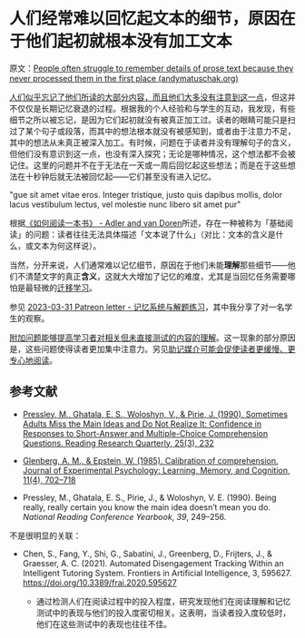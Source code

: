 # 人们经常难以回忆起文本的细节，原因在于他们起初就根本没有加工文本

原文：[People often struggle to remember details of prose text because they never processed them in the first place (andymatuschak.org)](https://notes.andymatuschak.org/z59PYkSdPeznr95fco4GRQx)

[人们似乎忘记了他们所读的大部分内容，而且他们大多没有注意到这一点](https://notes.andymatuschak.org/zL33c5cHy4bH7HvMcv2py9H)，但这并不仅仅是长期记忆衰退的过程。根据我的个人经验和与学生的互动，我发现，有些细节之所以被忘记，是因为它们起初就没有被真正加工过。读者的眼睛可能只是扫过了某个句子或段落，而其中的想法根本就没有被感知到，或者由于注意力不足，其中的想法从未真正被深入加工。有时候，问题在于读者并没有理解句子的含义，但他们没有意识到这一点，也没有深入探究；无论是哪种情况，这个想法都不会被记住。这里的问题并不在于无法在一天或一周后回忆起这些想法；而是在于这些想法在十秒钟后就无法被回忆起——它们甚至没有进入记忆。

"gue sit amet vitae eros. Integer tristique, justo quis dapibus mollis, dolor lacus vestibulum lectus, vel molestie nunc libero sit amet pur"

根据[《如何阅读一本书》 - Adler and van Doren](https://notes.andymatuschak.org/zFSbY4oPcbeKpotrJVf1A8P)所述，存在一种被称为「基础阅读」的问题：读者往往无法具体描述「文本说了什么」（对比：文本的含义是什么，或文本为何这样说）。

当然，分开来说，人们通常难以记忆细节，原因在于他们未能**理解**那些细节——他们不清楚文字的真正**含义**，这就大大增加了记忆的难度，尤其是当回忆任务需要哪怕是最轻微的[迁移学习](https://notes.andymatuschak.org/z7ffiDfqTR9pPcEEUUbCL7C)。

参见 [2023-03-31 Patreon letter - 记忆系统与解题练习](https://notes.andymatuschak.org/zM6bNwCLbGwMQFdHqoEYgfr)，其中我分享了对一名学生的观察。

[附加问题能够提高学习者对相关但未直接测试的内容的理解](https://notes.andymatuschak.org/z4m9Gat7zi9YUmZzQRR7pwt)。这一现象的部分原因是，这些问题使得读者更加集中注意力。另见[助记媒介可能会促使读者更缓慢、更专心地阅读](https://notes.andymatuschak.org/z5aepnaCuu6XiPqB4LgBDkH)。

## 参考文献

- [Pressley, M., Ghatala, E. S., Woloshyn, V., & Pirie, J. (1990). Sometimes Adults Miss the Main Ideas and Do Not Realize It: Confidence in Responses to Short-Answer and Multiple-Choice Comprehension Questions. Reading Research Quarterly, 25(3), 232](https://notes.andymatuschak.org/zAjmbn5vyb2HskGDLBBR3aP)

- [Glenberg, A. M., & Epstein, W. (1985). Calibration of comprehension. Journal of Experimental Psychology: Learning, Memory, and Cognition, 11(4), 702–718](https://notes.andymatuschak.org/z9SPby6qXe5YKQd9EhQciZw)

- Pressley, M., Ghatala, E. S., Pirie, J., & Woloshyn, V. E. (1990). Being really, really certain you know the main idea doesn’t mean you do. *National Reading Conference Yearbook*, *39*, 249–256.

不是很明显的关联：

- Chen, S., Fang, Y., Shi, G., Sabatini, J., Greenberg, D., Frijters, J., & Graesser, A. C. (2021). Automated Disengagement Tracking Within an Intelligent Tutoring System. Frontiers in Artificial Intelligence, 3, 595627. https://doi.org/10.3389/frai.2020.595627

  - 通过检测人们在阅读过程中的投入程度，研究发现他们在阅读理解和记忆测试中的表现与他们的投入度密切相关。这表明，当读者投入度较低时，他们在这些测试中的表现也往往不佳。